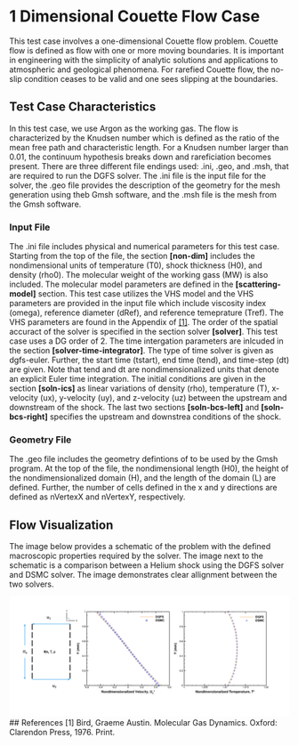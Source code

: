 # 1 Dimensional Couette Flow Case
This test case involves a one-dimensional Couette flow problem. Couette flow is defined as flow with one or more moving boundaries. It is important in engineering with the simplicity of analytic solutions and applications to atmospheric and geological phenomena. For rarefied Couette flow, the no-slip condition ceases to be valid and one sees slipping at the boundaries. 

## Test Case Characteristics 
In this test case, we use Argon as the working gas. The flow is characterized by the Knudsen number which is defined as the ratio of the mean free path and characteristic length. For a Knudsen number larger than 0.01, the continuum hypothesis breaks down and rareficiation becomes present. There are three different file endings used: .ini, .geo, and .msh, that are required to run the DGFS solver. The .ini file is the input file for the solver, the .geo file provides the description of the geometry for the mesh generation using theb Gmsh software, and the .msh file is the mesh from the Gmsh software.  
### Input File 
The .ini file includes physical and numerical parameters for this test case. Starting from the top of the file, the section **[non-dim]** includes the nondimensional units of temperature (T0), shock thickness (H0), and density (rho0). The molecular weight of the working gass (MW) is also included. The molecular model parameters are defined in the **[scattering-model]** section. This test case utilizes the VHS model and the VHS parameters are provided in the input file which include viscosity index (omega), reference diameter (dRef), and reference temeprature (Tref). The VHS parameters are found in the Appendix of  [[1]](#1). The order of the spatial accuract of the solver is specified in the section solver **[solver]**. This test case uses a DG order of 2. The time intergation parameters are inlcuded in the section **[solver-time-integrator]**. The type of time solver is given as dgfs-euler. Further, the start time (tstart), end time (tend), and time-step (dt) are given. Note that tend and dt are nondimensionalized units that denote an explicit Euler time integration. The initial conditions are given in the section **[soln-ics]** as linear variations of density (rho), temperature (T), x-velocity (ux), y-velocity (uy), and z-velocity (uz) between the upstream and downstream of the shock. The last two sections **[soln-bcs-left]** and **[soln-bcs-right]** specifies the upstream and downstrea conditions of the shock. 

### Geometry File 
The .geo file includes the geometry defintions of to be used by the Gmsh program. At the top of the file, the nondimensional length (H0), the height of the nondimensionalized domain (H), and the length of the domain (L) are defined. Further, the number of cells defined in the x and y directions are defined as nVertexX and nVertexY, respectively. 

## Flow Visualization 
The image below provides a schematic of the problem with the defined macroscopic properties required by the solver. The image next to the schematic is a comparison between a Helium shock using the DGFS solver and DSMC solver. The image demonstrates clear allignment between the two solvers. 

<img src="./Resources/CouetteFlowVIsualization.png" alt="CouetteFlowVIsualization" width="800"/>
## References
<a id="1">[1]</a> 
Bird, Graeme Austin. Molecular Gas Dynamics. Oxford: Clarendon Press, 1976. Print.
